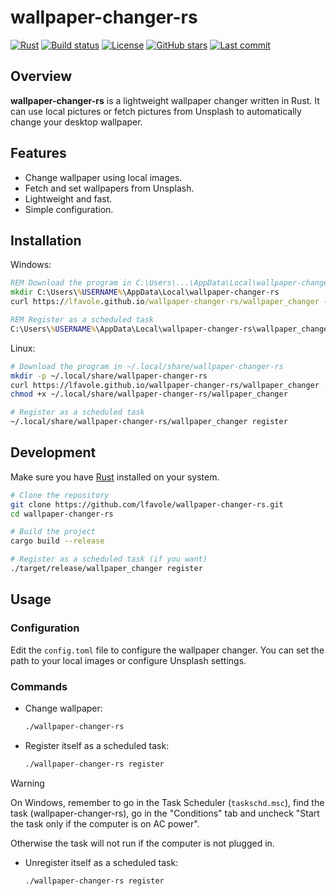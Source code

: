 # wallpaper-changer-rs

[![Rust](https://img.shields.io/badge/language-Rust-blue?style=flat-square&logo=rust)](https://www.rust-lang.org/)
[![Build status](https://img.shields.io/github/actions/workflow/status/lfavole/wallpaper-changer-rs/build.yml?branch=main)](https://github.com/lfavole/wallpaper-changer-rs/actions)
[![License](https://img.shields.io/badge/license-unlicense-green)](LICENSE)
[![GitHub stars](https://img.shields.io/github/stars/lfavole/wallpaper-changer-rs)](https://github.com/lfavole/wallpaper-changer-rs/stargazers)
[![Last commit](https://img.shields.io/github/last-commit/lfavole/wallpaper-changer-rs)](https://github.com/lfavole/wallpaper-changer-rs/commits/main)

## Overview

**wallpaper-changer-rs** is a lightweight wallpaper changer written in Rust. It can use local pictures or fetch pictures from Unsplash to automatically change your desktop wallpaper.

## Features

- Change wallpaper using local images.
- Fetch and set wallpapers from Unsplash.
- Lightweight and fast.
- Simple configuration.

## Installation

Windows:
```bat
REM Download the program in C:\Users\...\AppData\Local\wallpaper-changer-rs
mkdir C:\Users\%USERNAME%\AppData\Local\wallpaper-changer-rs
curl https://lfavole.github.io/wallpaper-changer-rs/wallpaper_changer --output-dir C:\Users\%USERNAME%\AppData\Local\wallpaper-changer-rs\wallpaper_changer.exe

REM Register as a scheduled task
C:\Users\%USERNAME%\AppData\Local\wallpaper-changer-rs\wallpaper_changer.exe register
```

Linux:
```sh
# Download the program in ~/.local/share/wallpaper-changer-rs
mkdir -p ~/.local/share/wallpaper-changer-rs
curl https://lfavole.github.io/wallpaper-changer-rs/wallpaper_changer --output-dir ~/.local/share/wallpaper-changer-rs
chmod +x ~/.local/share/wallpaper-changer-rs/wallpaper_changer

# Register as a scheduled task
~/.local/share/wallpaper-changer-rs/wallpaper_changer register
```

## Development

Make sure you have [Rust](https://www.rust-lang.org/tools/install) installed on your system.

```sh
# Clone the repository
git clone https://github.com/lfavole/wallpaper-changer-rs.git
cd wallpaper-changer-rs

# Build the project
cargo build --release

# Register as a scheduled task (if you want)
./target/release/wallpaper_changer register
```

## Usage

### Configuration

Edit the `config.toml` file to configure the wallpaper changer. You can set the path to your local images or configure Unsplash settings.

### Commands

- Change wallpaper:
    ```sh
    ./wallpaper-changer-rs
    ```

- Register itself as a scheduled task:
    ```sh
    ./wallpaper-changer-rs register
    ```

> [!WARNING]
> On Windows, remember to go in the Task Scheduler (`taskschd.msc`), find the task (wallpaper-changer-rs),
> go in the "Conditions" tab and uncheck "Start the task only if the computer is on AC power".
>
> Otherwise the task will not run if the computer is not plugged in.

- Unregister itself as a scheduled task:
    ```sh
    ./wallpaper-changer-rs register
    ```
